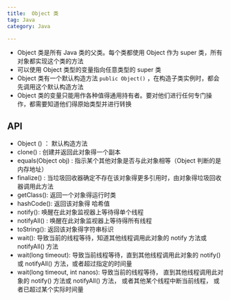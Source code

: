 ```yaml
---
title:  Object 类
tag: Java
category: Java

---
```




* Object 类是所有 Java 类的父类。每个类都使用  Object 作为 super 类，所有对象都实现这个类的方法
* 可以使用 Object 类型的变量指向任意类型的 super 类
* Object 类有一个默认构造方法 `public Object()` ，在构造子类实例时，都会先调用这个默认构造方法
* Object 类的变量只能用作各种值得通用持有者。要对他们进行任何专门操作，都需要知道他们得原始类型并进行转换

<!-- more -->

## API 

* Object () ： 默认构造方法
* clone() : 创建并返回此对象得一个副本
* equals(Object obj) :  指示某个其他对象是否与此对象相等（Object 判断的是内存地址）
* finalize() : 当垃圾回收器确定不存在该对象得更多引用时，由对象得垃圾回收器调用此方法
* getClass(): 返回一个对象得运行时类
* hashCode(): 返回该对象得 哈希值
* notify(): 唤醒在此对象监视器上等待得单个线程
* notifyAll() : 唤醒在此对象监视器上等待得所有线程
* toString(): 返回该对象得字符串标识
* wait(): 导致当前的线程等待，知道其他线程调用此对象的 notify 方法或 notifyAll() 方法
* wait(long timeout): 导致当前线程等待，直到其他线程调用此对象的 notify() 或 notifyAll() 方法，或者超过指定的时间量
* wait(long timeout, int nanos): 导致当前的线程等待， 直到其他线程调用此对象的 notify() 方法或 notifyAll() 方法， 或者其他某个线程中断当前线程， 或者已超过某个实际时间量  

